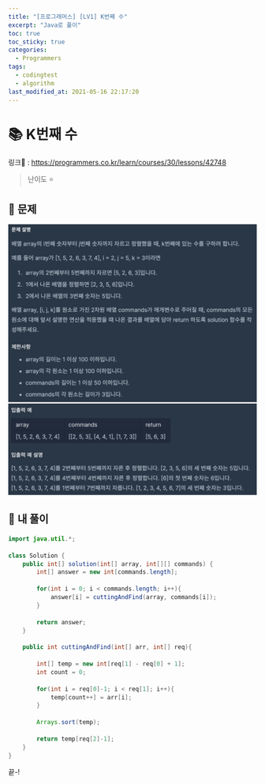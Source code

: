 ```yaml
---
title: "[프로그래머스] [LV1] K번째 수"
excerpt: "Java로 풀이"
toc: true
toc_sticky: true
categories:
  - Programmers
tags:
  - codingtest
  - algorithm
last_modified_at: 2021-05-16 22:17:20
---
```


# 📚 K번째 수
  
링크📎 : <https://programmers.co.kr/learn/courses/30/lessons/42748>  

>난이도 ⭐️
  
## 📖 문제  
  
![이미지](/assets/images/Programmers/Lv1/22-1.png)
![이미지](/assets/images/Programmers/Lv1/22-2.png)

  
  
## 📝 내 풀이  
  
```java  
import java.util.*;

class Solution {
    public int[] solution(int[] array, int[][] commands) {
        int[] answer = new int[commands.length];
        
        for(int i = 0; i < commands.length; i++){
            answer[i] = cuttingAndFind(array, commands[i]);
        }
        
        return answer;
    }
    
    public int cuttingAndFind(int[] arr, int[] req){
        
        int[] temp = new int[req[1] - req[0] + 1];
        int count = 0;
        
        for(int i = req[0]-1; i < req[1]; i++){
            temp[count++] = arr[i];
        }
        
        Arrays.sort(temp);
            
        return temp[req[2]-1];
    }
}
```
  
끝-!
